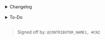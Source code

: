 <details>


  <summary>Changelog</summary>
  <br>


YourChangeCategory:

    1. Your first changed element.

    2. Your second changed element.

  ...


</details>
<br>



[//]: #OPTIONAL.
<details>  


  <summary>To-Do</summary>
  <br>


- [] Your first To-Do element.
- [] Your second To-Do element.


</details>
<br>


> Signed off by: `@CONTRIBUTOR_NAME1, #CN2`
